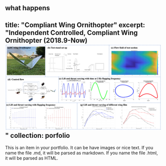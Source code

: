 what happens
---
title: "Compliant Wing Ornithopter"
excerpt: "Independent Controlled, Compliant Wing Ornithopter (2018.9-Now) <br/><img src='/images/USC Raven.png'>"
collection: porfolio
---

This is an item in your portfolio. It can be have images or nice text. If you name the file .md, it will be parsed as markdown. If you name the file .html, it will be parsed as HTML. 
